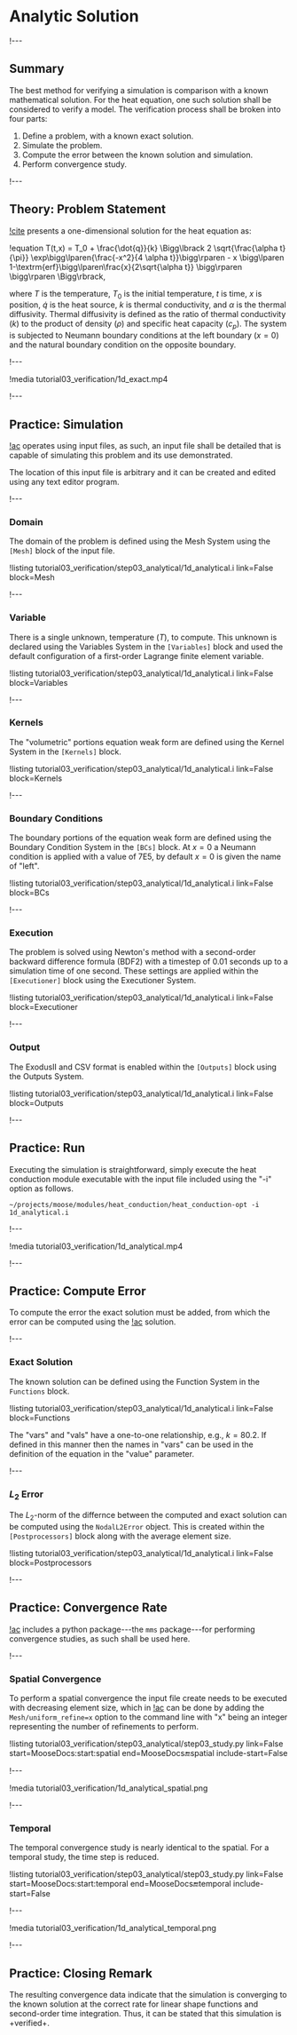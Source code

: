 # Analytic Solution

!---

## Summary

The best method for verifying a simulation is comparison with a known mathematical solution.
For the heat equation, one such solution shall be considered to verify a model. The verification
process shall be broken into four parts:

1. Define a problem, with a known exact solution.
2. Simulate the problem.
3. Compute the error between the known solution and simulation.
4. Perform convergence study.

!---

## Theory: Problem Statement

[!cite](incropera1996fundamentals) presents a one-dimensional solution for the heat equation as:

!equation
T(t,x) = T_0 + \frac{\dot{q}}{k} \Bigg\lbrack 2 \sqrt{\frac{\alpha t}{\pi}}
         \exp\bigg\lparen{\frac{-x^2}{4 \alpha t}}\bigg\rparen -
         x \bigg\lparen 1-\textrm{erf}\bigg\lparen\frac{x}{2\sqrt{\alpha t}} \bigg\rparen \bigg\rparen \Bigg\rbrack,

where $T$ is the temperature, $T_0$ is the initial temperature, $t$ is time, $x$ is position,
$\dot{q}$ is the heat source, $k$ is thermal conductivity, and $\alpha$ is the thermal diffusivity.
Thermal diffusivity is defined as the ratio of thermal conductivity ($k$) to the product of density ($\rho$)
and specific heat capacity ($c_p$). The system is subjected to Neumann boundary conditions at the
left boundary ($x=0$) and the natural boundary condition on the opposite boundary.

!---

!media tutorial03_verification/1d_exact.mp4

!---

## Practice: Simulation

[!ac](MOOSE) operates using input files, as such, an input file shall be detailed that is capable of
simulating this problem and its use demonstrated.

The location of this input file is arbitrary and it can be created and edited using any text editor
program.

!---

### Domain

The domain of the problem is defined using the Mesh System using the `[Mesh]` block of the input file.

!listing tutorial03_verification/step03_analytical/1d_analytical.i link=False block=Mesh

!---

### Variable

There is a single unknown, temperature ($T$), to compute. This unknown is declared using the
Variables System in the `[Variables]` block and used the default
configuration of a first-order Lagrange finite element variable.

!listing tutorial03_verification/step03_analytical/1d_analytical.i link=False block=Variables

!---

### Kernels

The "volumetric" portions equation weak form are defined using the Kernel System in the `[Kernels]`
block.

!listing tutorial03_verification/step03_analytical/1d_analytical.i link=False block=Kernels

!---

### Boundary Conditions

The boundary portions of the equation weak form are defined using the
Boundary Condition System in the `[BCs]` block. At $x=0$ a
Neumann condition is applied with a value of 7E5, by default $x=0$ is given the name of "left".

!listing tutorial03_verification/step03_analytical/1d_analytical.i link=False block=BCs

!---

### Execution

The problem is solved using Newton's method with a second-order backward difference formula (BDF2)
with a timestep of 0.01 seconds up to a simulation time of one second. These settings are applied
within the `[Executioner]` block using the Executioner System.

!listing tutorial03_verification/step03_analytical/1d_analytical.i link=False block=Executioner

!---

### Output

The ExodusII and CSV format is enabled within the `[Outputs]` block using the Outputs
System.

!listing tutorial03_verification/step03_analytical/1d_analytical.i link=False block=Outputs

!---

## Practice: Run

Executing the simulation is straightforward, simply execute the heat conduction module executable
with the input file included using the "-i" option as follows.

```
~/projects/moose/modules/heat_conduction/heat_conduction-opt -i 1d_analytical.i
```

!---

!media tutorial03_verification/1d_analytical.mp4

!---

## Practice: Compute Error

To compute the error the exact solution must be added, from which the error can be computed using
the [!ac](FEM) solution.

!---


### Exact Solution

The known solution can be defined using the Function System in the `Functions` block.

!listing tutorial03_verification/step03_analytical/1d_analytical.i link=False block=Functions

The "vars" and "vals" have a one-to-one relationship, e.g., $k=80.2$. If defined in this manner
then the names in "vars" can be used in the definition of the equation in the "value" parameter.

!---

### $L_2$ Error

The $L_2$-norm of the differnce between the computed and exact solution
can be computed using the `NodalL2Error` object. This is created within the `[Postprocessors]` block
along with the average element size.

!listing tutorial03_verification/step03_analytical/1d_analytical.i link=False block=Postprocessors

!---

## Practice: Convergence Rate

[!ac](MOOSE) includes a python package---the `mms` package---for performing convergence studies, as
such shall be used here.

!---

### Spatial Convergence

To perform a spatial convergence the input file create needs to be executed with decreasing element
size, which in [!ac](MOOSE) can be done by adding the `Mesh/uniform_refine=x` option to the
command line with "x" being an integer representing the number of refinements to perform.

!listing tutorial03_verification/step03_analytical/step03_study.py
         link=False start=MooseDocs:start:spatial end=MooseDocs:end:spatial include-start=False

!---

!media tutorial03_verification/1d_analytical_spatial.png

!---

### Temporal

The temporal convergence study is nearly identical to the spatial.
For a temporal study, the time step is reduced.

!listing tutorial03_verification/step03_analytical/step03_study.py
         link=False start=MooseDocs:start:temporal end=MooseDocs:end:temporal include-start=False

!---

!media tutorial03_verification/1d_analytical_temporal.png

!---

## Practice: Closing Remark

The resulting convergence data indicate that the simulation is converging to the known solution
at the correct rate for linear shape functions and second-order time integration. Thus, it can
be stated that this simulation is +verified+.
